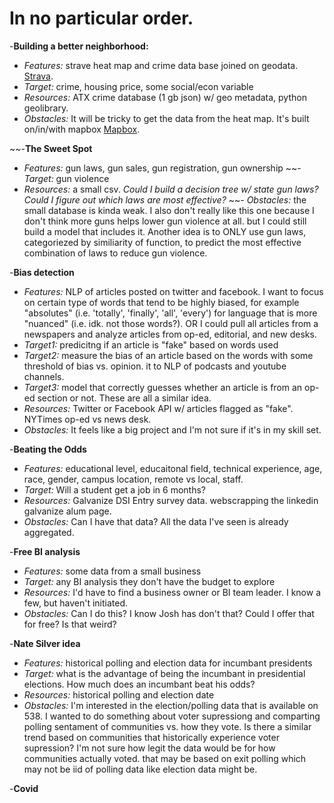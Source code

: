 # In no particular order.

-**Building a better neighborhood:**
- *Features:* strave heat map and crime data base joined on geodata. [Strava](https://www.strava.com/heatmap).
- *Target:* crime, housing price, some social/econ variable
- *Resources:* ATX crime database (1 gb json) w/ geo metadata, python geolibrary.
- *Obstacles:* It will be tricky to get the data from the heat map. It's built on/in/with mapbox [Mapbox](https://www.mapbox.com/about/maps/).

~~-**The Sweet Spot** 
- *Features:* gun laws, gun sales, gun registration, gun ownership
~~- *Target:* gun violence
- *Resources:* a small csv. *Could I build a decision tree w/ state gun laws?* *Could I figure out which laws are most effective?*
~~- *Obstacles:* the small database is kinda weak. I also don't really like this one because I don't think more guns helps lower gun violence at all. but I could still build a model that includes it. Another idea is to ONLY use gun laws, categoriezed by similiarity of function, to predict the most effective combination of laws to reduce gun violence.

-**Bias detection** 
- *Features:* NLP of articles posted on twitter and facebook.  I want to focus on certain type of words that tend to be highly biased, for example "absolutes"  (i.e. 'totally', 'finally', 'all', 'every') for language that is more "nuanced" (i.e. idk. not those words?). OR I could pull all articles from a newspapers and analyze articles from op-ed, editorial, and new desks.
- *Target1:* predicitng if an article is "fake" based on words used
- *Target2:* measure the bias of an article based on the words with some threshold of bias vs. opinion. it to NLP of podcasts and youtube channels.
- *Target3:* model that correctly guesses whether an article is from an op-ed section or not. These are all a similar idea.
- *Resources:* Twitter or Facebook API w/ articles flagged as "fake". NYTimes op-ed vs news desk.
- *Obstacles:* It feels like a big project and I'm not sure if it's in my skill set. 

-**Beating the Odds** 
- *Features:* educational level, educaitonal field, technical experience, age, race, gender, campus location, remote vs local, staff.
- *Target:* Will a student get a job in 6 months?
- *Resources:* Galvanize DSI Entry survey data. webscrapping the linkedin galvanize alum page.
- *Obstacles:* Can I have that data? All the data I've seen is already aggregated.

-**Free BI analysis** 
- *Features:* some data from a small business
- *Target:* any BI analysis they don't have the budget to explore
- *Resources:* I'd have to find a business owner or BI team leader. I know a few, but haven't initiated.
- *Obstacles:* Can I do this? I know Josh has don't that? Could I offer that for free? Is that weird?

-**Nate Silver idea**
- *Features:* historical polling and election data for incumbant presidents
- *Target:* what is the advantage of being the incumbant in presidential elections. How much does an incumbant beat his odds?
- *Resources:* historical polling and election date
- *Obstacles:* I'm interested in the election/polling data that is available on 538. I wanted to do something about voter supressiong and comparting polling sentament of communities vs. how they vote. Is there a similar trend based on communities that historically experience voter supression? I'm not sure how legit the data would be for how communities actually voted. that may be based on exit polling which may not be iid of polling data like election data might be.

-**Covid**



